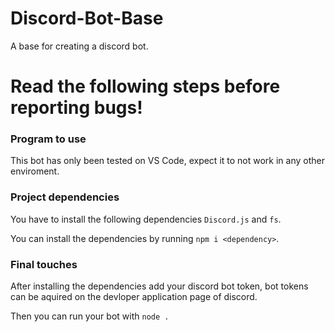 # Discord-Bot-Base
 A base for creating a discord bot.
 
# Read the following steps before reporting bugs!
### Program to use
This bot has only been tested on VS Code, expect it to not work in any other enviroment.

### Project dependencies
You have to install the following dependencies `Discord.js` and `fs`. 

You can install the dependencies by running `npm i <dependency>`.

### Final touches
After installing the dependencies add your discord bot token, bot tokens can be aquired on the devloper application page of discord.

Then you can run your bot with `node .`
